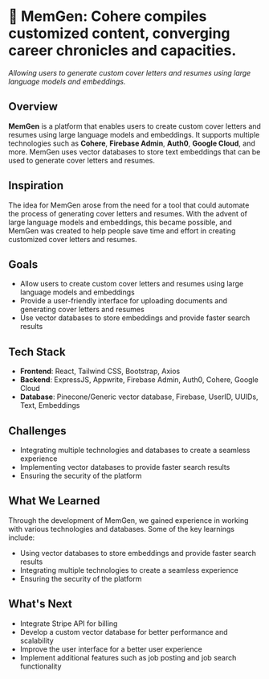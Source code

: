 # 🤖 MemGen: Cohere compiles customized content, converging career chronicles and capacities.
_Allowing users to generate custom cover letters and resumes using large language models and embeddings._

## Overview
**MemGen** is a platform that enables users to create custom cover letters and resumes using large language models and embeddings. It supports multiple technologies such as **Cohere**, **Firebase Admin**, **Auth0**, **Google Cloud**, and more. MemGen uses vector databases to store text embeddings that can be used to generate cover letters and resumes. 

## Inspiration
The idea for MemGen arose from the need for a tool that could automate the process of generating cover letters and resumes. With the advent of large language models and embeddings, this became possible, and MemGen was created to help people save time and effort in creating customized cover letters and resumes.

## Goals
- Allow users to create custom cover letters and resumes using large language models and embeddings
- Provide a user-friendly interface for uploading documents and generating cover letters and resumes
- Use vector databases to store embeddings and provide faster search results

## Tech Stack
- **Frontend**: React, Tailwind CSS, Bootstrap, Axios
- **Backend**: ExpressJS, Appwrite, Firebase Admin, Auth0, Cohere, Google Cloud
- **Database**: Pinecone/Generic vector database, Firebase, UserID, UUIDs, Text, Embeddings

## Challenges
- Integrating multiple technologies and databases to create a seamless experience
- Implementing vector databases to provide faster search results
- Ensuring the security of the platform

## What We Learned
Through the development of MemGen, we gained experience in working with various technologies and databases. Some of the key learnings include:
- Using vector databases to store embeddings and provide faster search results
- Integrating multiple technologies to create a seamless experience
- Ensuring the security of the platform

## What's Next
- Integrate Stripe API for billing
- Develop a custom vector database for better performance and scalability
- Improve the user interface for a better user experience
- Implement additional features such as job posting and job search functionality